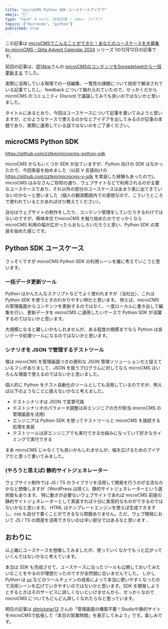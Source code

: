 ```yaml
---
title: "microCMS Python SDK ユースケースアイデア"
emoji: "📝"
type: "tech" # tech: 技術記事 / idea: アイデア
topics: ["microcms", "python"]
published: true
---
```


この記事は [microCMSでこんなことができた！あなたのユースケースを大募集 by microCMS - Qiita Advent Calendar 2024](https://qiita.com/advent-calendar/2024/microcms) シリーズ 1の12月12日の記事です。

前回の記事は、[@14kw](https://qiita.com/14kw)さんの [microCMSのコンテンツをSpreadsheetから一括更新する](https://14code.com/blog/20241210_0700/) でした。

実際に活用している現場での一括編集、一覧性の課題について技術で解決されている記事でしたし、feedback について触れられていたので、せっかくだから microCMS のコミュニティ Discord で議論してみても良いのではないかと思いました。

タイトルにあるとおり、今回はユースケースについて記事を書いてみようと思いますが、どのようなケースで使えるのかなとアイデアを出してみるのが記事の本題であり、実際に運用している話ではないのをご了承ください。

## microCMS Python SDK

https://github.com/zztkm/microcms-python-sdk

microCMS からもいくつか SDK が出ていますが、Python 向けの SDK はなかったので、今回実装を始めました（以前 V 言語向けの https://github.com/zztkm/microcms-v-sdk を実装した経験もあったので)。
microCMS はみなさんご存知の通り、ウェブサイトなどで利用されるのが主要なユースケースであり、それ以外の部分のユースケースはあまり表に出てきていないのかなーと思いました（個人の観測範囲内での感想なので、こういうところで使われているとかあればぜひ教えてください）。

自分はウェブサイトの制作をしたり、コンテンツ管理をしていたりするわけではないのですが、興味本位でmicroCMS を触り始めたのでせっかくなら microCMS 利用の幅が広がったらおもしろいだろうと思い、Python SDK の実装を始めた感じです。

## Python SDK ユースケース

さっそくですが microCMS Python SDK の利用シーンを雑に考えていこうと思います。

### 一括データ更新ツール

Python はかんたんなスクリプトなどでよく使われますが（当社比）、これは Python SDK を使うときのわかりやすい例だと思います。
例えば、microCMS の管理画面からコンテンツを更新するのではなく、一度ローカルに書き出して編集を行い、更新データを microCMS に適用したいケースで Python SDK が活躍するのではないかと思います。

大規模になると難しいかもしれませんが、ある程度の規模までなら Python は良いデータ処理ツールになるのではないかと思います。

### シナリオを JSON で管理するテストツール

僕は microCMS を管理画面つきの便利な JSON 管理ソリューションだと捉えているフシがありまして、JSON を扱うプログラムに対してなら microCMS はいろんな場面で使えるのではないかと思いました。

個人的に Python をテスト自動化のツールとしても活用しているのですが、例えば以下のようなことに扱えないかなと考えました。

- テストシナリオは JSON で変更可能
- テストシナリオのパラメータ調整は非エンジニアの方が担当 (microCMS の管理画面を活用)
- エンジニアは Python SDK を使ってテストツールと microCMS を接続する処理を実装
- テストツールは非エンジニアでも実行できる仕組みになっていて好きなタイミングで実行できる

まあ microCMS じゃなくても良いかもしれませんが、幅を広げるためのアイデアだと思って書いてみました。

### (やろうと思えば) 静的サイトジェネレーター

ウェブサイト制作では JS / TS のライブラリを活用して開発を行うのが主流なのかなと想像しますが（WordPress は除く)、静的サイトジェネレーターという選択肢もあります。
特に動きが必要ないウェブサイトであれば microCMS 前提の静的サイトジェネレーターとして実装すれば十分に実用的なものができるのではないかなと思います。
HTML はテンプレートエンジンを使えば生成できますし、css も自分で書くことができるなら問題ありません。ただ、ウェブ開発において JS / TS の資産を活用できないのは辛い部分ではあるなと思います...

## おわりに

以上雑にユースケースを想像してみましたが、使っていくなかでもっと広がっていくんではないかなと考えています。

本当は SDK も完成させて、ユースケースに沿ったツールも公開しておいてみたいなことをやるのが理想だったのですが全然間に合いませんでした。
しかし Python は [uv](https://docs.astral.sh/uv/) などのツールチェインの成長によって本当に使いやすくなったので活用シーンを広げていきやすいのではないかと思います。SDK を開発しようとするときはそのサービスに詳しくないといけませんから、せっかくなので microCMS についてもどんどん詳しくなれたらなと思っています。

明日の記事は [@trickstar13](https://qiita.com/trickstar13) さんの「管理画面の構築不要！Studioや静的サイトをmicroCMSで拡張して『本日の営業時間』を表示してみよう」です。楽しみです。

